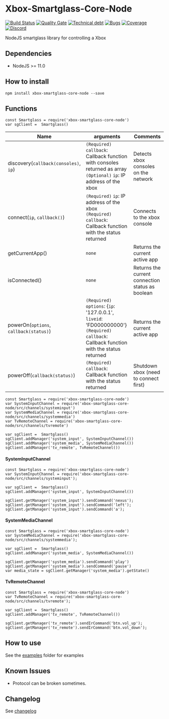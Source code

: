 # Xbox-Smartglass-Core-Node
[![Build Status](https://travis-ci.org/OpenXbox/xbox-smartglass-core-node.svg?branch=release/0.5.0)](https://travis-ci.org/OpenXbox/xbox-smartglass-core-node)
[![Quality Gate](https://sonarcloud.io/api/project_badges/measure?project=xbox-smartglass-core-node&metric=alert_status&branch=release/0.5.0)](https://sonarcloud.io/component_measures?id=xbox-smartglass-core-node&metric=alert_status)
[![Technical debt](https://sonarcloud.io/api/project_badges/measure?project=xbox-smartglass-core-node&metric=sqale_index&branch=release/0.5.0)](https://sonarcloud.io/component_measures?id=xbox-smartglass-core-node&metric=sqale_index)
[![Bugs](https://sonarcloud.io/api/project_badges/measure?project=xbox-smartglass-core-node&metric=bugs&branch=release/0.5.0)](https://sonarcloud.io/component_measures?id=xbox-smartglass-core-node&metric=bugs)
[![Coverage](https://sonarcloud.io/api/project_badges/measure?project=xbox-smartglass-core-node&metric=coverage&branch=release/0.5.0)](https://sonarcloud.io/component_measures?id=xbox-smartglass-core-node&metric=coverage)
[![Discord](https://img.shields.io/badge/discord-OpenXbox-blue.svg)](https://openxbox.org/discord)


NodeJS smartglass library for controlling a Xbox

## Dependencies

- NodeJS >= 11.0

## How to install

`npm install xbox-smartglass-core-node --save`

## Functions

    const Smartglass = require('xbox-smartglass-core-node')
    var sgClient =  Smartglass()

| Name | arguments | Comments |
|------|-----------|----------|
| discovery(`callback(consoles)`, `ip`) | `(Required)` `callback`: Callback function with consoles returned as array <br>`(Optional)` `ip`: IP address of the xbox | Detects xbox consoles  on the network |
| connect(`ip`, `callback()`) | `(Required)` `ip`: IP address of the xbox <br> `(Required)` `callback`: Callback function with the status returned | Connects to the xbox console |
| getCurrentApp() | `none` | Returns the current active app |
| isConnected() | `none` | Returns the current connection status as boolean |
| powerOn(`options`, `callback(status)`) | `(Required)` `options`: {`ip`: '127.0.0.1', `liveid`: 'FD000000000'} <br> `(Required)` `callback`: Callback function with the status returned | Returns the current active app |
| powerOff(`callback(status)`) | `(Required)` `callback`: Callback function with the status returned | Shutdown xbox (need to connect first) |


    const Smartglass = require('xbox-smartglass-core-node')
    var SystemInputChannel = require('xbox-smartglass-core-node/src/channels/systeminput')
    var SystemMediaChannel = require('xbox-smartglass-core-node/src/channels/systemmedia')
    var TvRemoteChannel = require('xbox-smartglass-core-node/src/channels/tvremote')

    var sgClient =  Smartglass()
    sgClient.addManager('system_input', SystemInputChannel())
    sgClient.addManager('system_media', SystemMediaChannel())
    sgClient.addManager('tv_remote', TvRemoteChannel())

####  SystemInputChannel

    const Smartglass = require('xbox-smartglass-core-node')
    var SystemInputChannel = require('xbox-smartglass-core-node/src/channels/systeminput');

    var sgClient =  Smartglass()
    sgClient.addManager('system_input', SystemInputChannel())

    sgClient.getManager('system_input').sendCommand('nexus');
    sgClient.getManager('system_input').sendCommand('left');
    sgClient.getManager('system_input').sendCommand('a');

####  SystemMediaChannel

    const Smartglass = require('xbox-smartglass-core-node')
    var SystemMediaChannel = require('xbox-smartglass-core-node/src/channels/systemmedia');

    var sgClient =  Smartglass()
    sgClient.addManager('system_media', SystemMediaChannel())

    sgClient.getManager('system_media').sendCommand('play')
    sgClient.getManager('system_media').sendCommand('pause')
    var media_state = sgClient.getManager('system_media').getState()


####  TvRemoteChannel

    const Smartglass = require('xbox-smartglass-core-node')
    var TvRemoteChannel = require('xbox-smartglass-core-node/src/channels/tvremote');

    var sgClient =  Smartglass()
    sgClient.addManager('tv_remote', TvRemoteChannel())

    sgClient.getManager('tv_remote').sendIrCommand('btn.vol_up');
    sgClient.getManager('tv_remote').sendIrCommand('btn.vol_down');

## How to use

See the [examples](examples) folder for examples

## Known Issues

- Protocol can be broken sometimes.

## Changelog

See [changelog](CHANGELOG.md)
